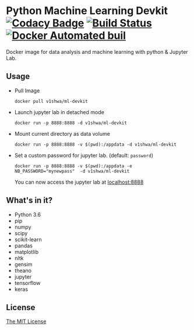 # Python Machine Learning Devkit   [![Codacy Badge](https://api.codacy.com/project/badge/Grade/5694da45e0a54b09ba71031570b00e0a)](https://www.codacy.com/app/v1shwa/ml-devkit?utm_source=github.com&amp;utm_medium=referral&amp;utm_content=v1shwa/ml-devkit&amp;utm_campaign=Badge_Grade)    [![Build Status](https://travis-ci.org/v1shwa/ml-devkit.svg?branch=master)](https://travis-ci.org/v1shwa/ml-devkit)     [![Docker Automated buil](https://img.shields.io/docker/automated/v1shwa/ml-devkit.svg)](https://hub.docker.com/r/v1shwa/ml-devkit)
Docker image for data analysis and machine learning with python & Jupyter Lab.

## Usage
  - Pull Image
   
        docker pull v1shwa/ml-devkit    
  - Launch jupyter lab in detached mode
  
        docker run -p 8888:8888 -d v1shwa/ml-devkit
  - Mount current directory as data volume
        
        docker run -p 8888:8888 -v $(pwd):/appdata -d v1shwa/ml-devkit
  - Set a custom password for jupyter lab. (default: `password`)
        
        docker run -p 8888:8888 -v $(pwd):/appdata -e NB_PASSWORD="mynewpass"  -d v1shwa/ml-devkit
    
    You can now access the jupyter lab at [localhost:8888](http://localhost:8888/)

## What's in it?
 - Python 3.6
 - pip
 - numpy
 - scipy
 - scikit-learn
 - pandas
 - matplotlib
 - nltk
 - gensim
 - theano
 - jupyter
 - tensorflow
 - keras

## License
[The MIT License](./LICENSE)

